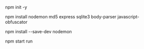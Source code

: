 
npm init -y 

npm install nodemon md5 express sqlite3 body-parser javascript-obfuscator

npm install --save-dev nodemon

npm start run
